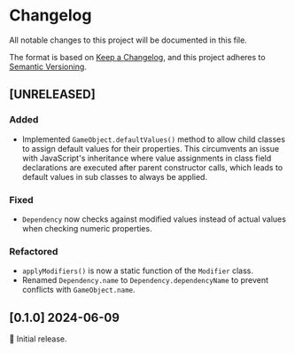 # Changelog

All notable changes to this project will be documented in this file.

The format is based on [Keep a Changelog](https://keepachangelog.com/en/1.0.0/),
and this project adheres to [Semantic Versioning](https://semver.org/spec/v2.0.0.html).

## [UNRELEASED]

### Added

- Implemented `GameObject.defaultValues()` method to allow child classes to assign default values for their properties. This circumvents an issue with JavaScript's inheritance where value assignments in class field declarations are executed after parent constructor calls, which leads to default values in sub classes to always be applied.

### Fixed

- `Dependency` now checks against modified values instead of actual values when checking numeric properties.

### Refactored

- `applyModifiers()` is now a static function of the `Modifier` class.
- Renamed `Dependency.name` to `Dependency.dependencyName` to prevent conflicts with `GameObject.name`.

## [0.1.0] 2024-06-09

🌟 Initial release.
